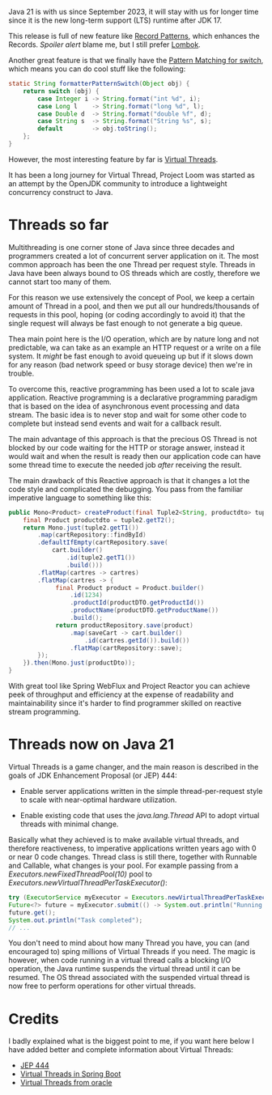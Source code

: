 Java 21 is with us since September 2023, it will stay with us for longer time since it is the new long-term support (LTS) runtime
after JDK 17.


This release is full of new feature like [Record Patterns](https://openjdk.org/jeps/440), which enhances the Records. *Spoiler alert*
blame me, but I still prefer [Lombok](https://antoniogiordano.dev/blog/lombok-yes-i-like-it). 

Another great feature is that we finally have the
[Pattern Matching for switch](https://openjdk.org/jeps/441),
which means you can do cool stuff like the following:
```java
static String formatterPatternSwitch(Object obj) {
    return switch (obj) {
        case Integer i -> String.format("int %d", i);
        case Long l    -> String.format("long %d", l);
        case Double d  -> String.format("double %f", d);
        case String s  -> String.format("String %s", s);
        default        -> obj.toString();
    };
}
```
However, the most interesting feature by far is [Virtual Threads](https://openjdk.org/jeps/444).

It has been a long journey for Virtual Thread, Project Loom was started as an attempt by the OpenJDK community to introduce a lightweight concurrency construct to Java.

# Threads so far

Multithreading is one corner stone of Java since three decades and programmers created a 
lot of concurrent server application on it. The most common approach has been the 
one Thread per request style. Threads in Java have been always bound to OS threads which are costly, therefore we cannot
start too many of them.

For this reason we use extensively the concept of Pool, we keep a certain amount of 
Thread in a pool, and then we put all our hundreds/thousands of requests in this pool, hoping (or coding accordingly to avoid it) that 
the single request will always be fast enough to not generate a big queue.

Thea main point here is the I/O operation, which are by nature long and not predictable,
wa can take as an example an HTTP request or a write on a file system. It *might* be fast enough to avoid
queueing up but if it slows down for any reason (bad network speed or busy storage device) then we're in trouble.

To overcome this, reactive programming has been used a lot to scale java application.
Reactive programming is a declarative programming paradigm that is based on the idea of asynchronous event processing and data stream.
The basic idea is to never stop and wait for some other code to complete but instead send events and wait for a callback result.


The main advantage of this approach is that the precious OS Thread is not blocked by our code waiting for the HTTP or storage answer, instead it would wait 
and when the result is ready then our application code can have some thread time to execute the needed job *after* receiving the result.

The main drawback of this Reactive approach is that it changes a lot the code style and complicated the debugging.
You pass from the familiar imperative language to something like this:

```java
public Mono<Product> createProduct(final Tuple2<String, productdto> tuple2) {
    final Product productdto = tuple2.getT2();
    return Mono.just(tuple2.getT1())
        .map(cartRepository::findById)
        .defaultIfEmpty(cartRepository.save(
            cart.builder()
                .id(tuple2.getT1())
                .build()))
        .flatMap(cartres -> cartres)
        .flatMap(cartres -> {
             final Product product = Product.builder()
                 .id(1234)
                 .productId(productDTO.getProductId())
                 .productName(productDTO.getProductName())
                 .build();
             return productRepository.save(product)
                 .map(saveCart -> cart.builder()
                     .id(cartres.getId()).build())
                 .flatMap(cartRepository::save);
        });
    }).then(Mono.just(productDto));
}
```

With great tool like Spring WebFlux and Project Reactor you can achieve peek of throughput
and efficiency at the expense of readability and maintainability since it's harder to find programmer skilled
on reactive stream programming. 

# Threads now on Java 21

Virtual Threads is a game changer, and the main reason is described in the goals of JDK Enhancement Proposal (or JEP) 444:

- Enable server applications written in the simple thread-per-request style to scale with near-optimal hardware utilization.

- Enable existing code that uses the *java.lang.Thread* API to adopt virtual threads with minimal change.

Basically what they achieved is to make available virtual threads, and therefore reactiveness, to imperative applications
written years ago with 0 or near 0 code changes. Thread class is still there, 
together with Runnable and Callable, what changes is your pool. For example passing from a *Executors.newFixedThreadPool(10)* pool to  *Executors.newVirtualThreadPerTaskExecutor()*:
```java
try (ExecutorService myExecutor = Executors.newVirtualThreadPerTaskExecutor()) {
Future<?> future = myExecutor.submit(() -> System.out.println("Running thread"));
future.get();
System.out.println("Task completed");
// ...

```

You don't need to mind about how many Thread you have, you can (and encouraged to) sping millions of Virtual Threads if you need. 
The magic is however, when code running in a virtual thread calls a blocking I/O operation, 
the Java runtime suspends the virtual thread until it can be resumed. The OS thread associated with the suspended virtual thread is now free to perform operations for other virtual threads.


# Credits

I badly explained what is the biggest point to me, if you want here below I have added better and 
complete information about Virtual Threads:

- [JEP 444](https://openjdk.org/jeps/444)
- [Virtual Threads in Spring Boot](https://www.danvega.dev/blog/virtual-threads-spring-boot)
- [Virtual Threads from oracle](https://docs.oracle.com/en/java/javase/21/core/virtual-threads.html)
